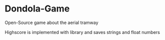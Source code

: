 # Dondola-Game
 Open-Source game about the aerial tramway
 
 Highscore is implemented with <fstream> library and saves strings and float numbers
 
